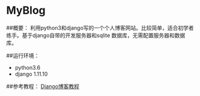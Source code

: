 # MyBlog
##概要：
  利用python3和django写的一个个人博客网站。比较简单，适合初学者练手。基于django自带的开发服务器和sqlite
  数据库，无需配置服务器和数据库。
  
##运行环境：
  - python3.6
  - django 1.11.10
  
##参考教程：
  [Django博客教程](https://www.zmrenwu.com/post/2/ "django博客教程")
